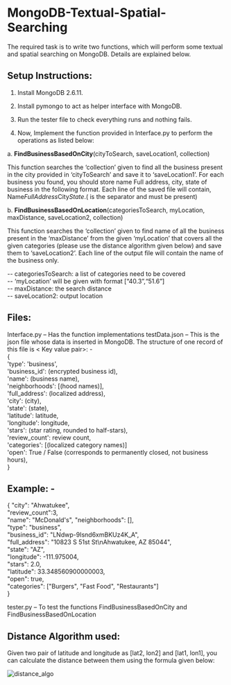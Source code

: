 # MongoDB-Textual-Spatial-Searching
The required task is to write two functions, which will perform some textual and spatial searching on MongoDB. Details are explained below.

## Setup Instructions:
 
1. Install MongoDB 2.6.11.   

2. Install pymongo to act as helper interface with MongoDB.   

3. Run the tester file to check everything runs and nothing fails. 

4. Now, Implement the function provided in Interface.py to perform the operations as listed below: 

a. **FindBusinessBasedOnCity**(cityToSearch, saveLocation1, collection) 

This function searches the ‘collection’ given to find all the business present in the city provided in ‘cityToSearch’ and save it to ‘saveLocation1’. For each business you found, you should store name Full address, city, state of business in the following format. 
Each line of the saved file will contain, Name$FullAddress$City$State. ($ is the separator and must be present) 

b. **FindBusinessBasedOnLocation**(categoriesToSearch, myLocation, maxDistance, saveLocation2, collection) 

This function searches the ‘collection’ given to find name of all the business present in the ‘maxDistance’ from the given ‘myLocation’ that covers all the given categories (please use the distance algorithm given below) and save them to ‘saveLocation2’. Each line of the output file will contain the name of the business only. 

-- categoriesToSearch: a list of categories need to be covered   
-- ‘myLocation’ will be given with format [“40.3”,“51.6”]           
-- maxDistance: the search distance   
-- saveLocation2: output location   

## Files:

Interface.py – Has the function implementations
testData.json – This is the json file whose data is inserted in MongoDB. The structure of one record of this file is
 < Key value pair>: -   
{   
'type': 'business',  
'business_id': (encrypted business id),  
'name': (business name),  
'neighborhoods': [(hood names)],  
'full_address': (localized address),  
'city': (city),  
'state': (state),   
'latitude': latitude,  
'longitude': longitude,   
'stars': (star rating, rounded to half-stars),  
'review_count': review count,  
'categories': [(localized category names)]  
'open': True / False (corresponds to permanently closed, not business hours),  
}  

 
## Example: - 
{
"city": "Ahwatukee",  
"review_count":3,  
"name": "McDonald's",
"neighborhoods": [],  
"type": "business",  
"business_id": "LNdwp-9Isnd6xmBKUz4K_A",  
"full_address": "10823 S 51st St\nAhwatukee, AZ 85044",  
"state": "AZ",  
"longitude": -111.975004,  
"stars": 2.0,  
"latitude": 33.348560900000003,  
"open": true,  
"categories": ["Burgers", "Fast Food", "Restaurants"]  
}   

tester.py – To test the functions FindBusinessBasedOnCity and FindBusinessBasedOnLocation

## Distance Algorithm used:
Given two pair of latitude and longitude as [lat2, lon2] and [lat1, lon1], you can calculate the distance between them using the formula given below: 

![distance_algo](https://user-images.githubusercontent.com/44238315/51229005-f9f47300-1917-11e9-9f2f-a85f33352472.PNG)
